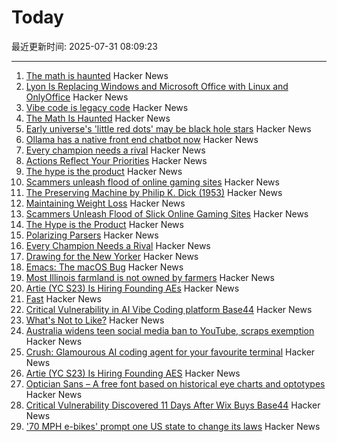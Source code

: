# Today

最近更新时间: 2025-07-31 08:09:23

--- 
1. [The math is haunted](https://overreacted.io/the-math-is-haunted/) Hacker News
2. [Lyon Is Replacing Windows and Microsoft Office with Linux and OnlyOffice](https://www.zdnet.com/article/this-city-is-dumping-microsoft-office-and-windows-for-onlyoffice-and-linux-heres-why/) Hacker News
3. [Vibe code is legacy code](https://blog.val.town/vibe-code) Hacker News
4. [The Math Is Haunted](https://overreacted.io/the-math-is-haunted/) Hacker News
5. [Early universe's 'little red dots' may be black hole stars](https://www.science.org/content/article/early-universe-s-little-red-dots-may-be-black-hole-stars) Hacker News
6. [Ollama has a native front end chatbot now](https://ollama.com/blog/new-app) Hacker News
7. [Every champion needs a rival](https://tombrady.com/posts/every-champion-needs-a-rival) Hacker News
8. [Actions Reflect Your Priorities](https://tombrady.com/posts/your-actions-reflect-your-priorities) Hacker News
9. [The hype is the product](https://rys.io/en/180.html) Hacker News
10. [Scammers unleash flood of online gaming sites](https://krebsonsecurity.com/2025/07/scammers-unleash-flood-of-slick-online-gaming-sites/) Hacker News
11. [The Preserving Machine by Philip K. Dick (1953)](https://archive.org/details/Fantasy_Science_Fiction_v004n06_1953-06) Hacker News
12. [Maintaining Weight Loss](https://macrofactorapp.com/maintain-weight-loss/) Hacker News
13. [Scammers Unleash Flood of Slick Online Gaming Sites](https://krebsonsecurity.com/2025/07/scammers-unleash-flood-of-slick-online-gaming-sites/) Hacker News
14. [The Hype is the Product](https://rys.io/en/180.html) Hacker News
15. [Polarizing Parsers](https://flak.tedunangst.com/post/polarizing-parsers) Hacker News
16. [Every Champion Needs a Rival](https://tombrady.com/posts/every-champion-needs-a-rival) Hacker News
17. [Drawing for the New Yorker](https://lizadonnelly.substack.com/p/drawing-for-the-new-yorker) Hacker News
18. [Emacs: The macOS Bug](https://xlii.space/eng/emacs-the-macos-bug/) Hacker News
19. [Most Illinois farmland is not owned by farmers](https://www.chicagotribune.com/2025/06/01/illinois-farming-ownership-climate-change/) Hacker News
20. [Artie (YC S23) Is Hiring Founding AEs](https://www.ycombinator.com/companies/artie/jobs/CfSrcAH-founding-ae) Hacker News
21. [Fast](https://www.catherinejue.com/fast) Hacker News
22. [Critical Vulnerability in AI Vibe Coding platform Base44](https://www.wiz.io/blog/critical-vulnerability-base44) Hacker News
23. [What's Not to Like?](https://theamericanscholar.org/whats-not-to-like/) Hacker News
24. [Australia widens teen social media ban to YouTube, scraps exemption](https://www.reuters.com/legal/litigation/australia-widens-teen-social-media-ban-youtube-scraps-exemption-2025-07-29/) Hacker News
25. [Crush: Glamourous AI coding agent for your favourite terminal](https://github.com/charmbracelet/crush) Hacker News
26. [Artie (YC S23) Is Hiring Founding AES](https://www.ycombinator.com/companies/artie/jobs/CfSrcAH-founding-ae) Hacker News
27. [Optician Sans – A free font based on historical eye charts and optotypes](https://optician-sans.com/) Hacker News
28. [Critical Vulnerability Discovered 11 Days After Wix Buys Base44](https://www.wiz.io/blog/critical-vulnerability-base44) Hacker News
29. ['70 MPH e-bikes' prompt one US state to change its laws](https://electrek.co/2025/07/29/70-mph-e-bikes-prompt-one-us-state-to-change-its-laws/) Hacker News
